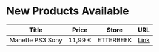 # New Products Available

| Title | Price | Store | URL |
|---|---|---|---|
| Manette PS3 Sony | 11,99 € | ETTERBEEK | [Link](https://www.cashconverters.be/fr/accessoires-jeux-video/720760-manette-ps3-sony.html) |
